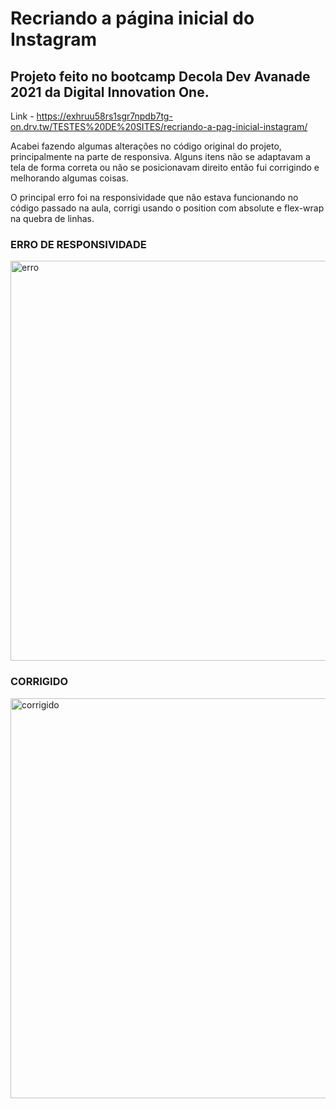 # Recriando a página inicial do Instagram
## Projeto feito no bootcamp Decola Dev Avanade 2021 da Digital Innovation One.
Link - https://exhruu58rs1sgr7npdb7tg-on.drv.tw/TESTES%20DE%20SITES/recriando-a-pag-inicial-instagram/

Acabei fazendo algumas alterações no código original do projeto, principalmente na parte de responsiva. Alguns itens não se adaptavam a tela de forma correta ou não se posicionavam direito então fui corrigindo e melhorando algumas coisas.

O principal erro foi na responsividade que não estava funcionando no código passado na aula, corrigi usando o position com absolute e flex-wrap na quebra de linhas.

### ERRO DE RESPONSIVIDADE

<img src="./gifs/erro.gif" class="insta-logo" alt="erro" width="640">

### CORRIGIDO

<img src="./gifs/corrigido.gif" class="insta-logo" alt="corrigido" width="640">
